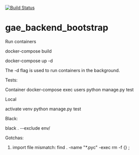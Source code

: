 [![Build Status](https://travis-ci.org/olegnatsevsky/gae_backend_bootstrap.svg?branch=master)](https://travis-ci.org/olegnatsevsky/gae_backend_bootstrap)

# gae_backend_bootstrap

Run containers

docker-compose build

docker-compose up -d

The -d flag is used to run containers in the background.

Tests:

Container
docker-compose exec users python manage.py test

Local

activate venv
python manage.py test


Black:

black . --exclude env/

Gotchas:

1. import file mismatch:
find . -name "*.pyc" -exec rm -f {} \;
